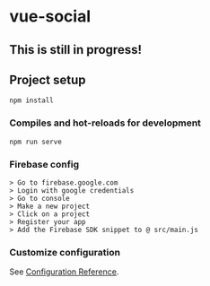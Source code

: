 # vue-social

## This is still in progress!

## Project setup
```
npm install
```

### Compiles and hot-reloads for development
```
npm run serve
```
### Firebase config

```
> Go to firebase.google.com
> Login with google credentials
> Go to console
> Make a new project
> Click on a project
> Register your app
> Add the Firebase SDK snippet to @ src/main.js
```

### Customize configuration
See [Configuration Reference](https://cli.vuejs.org/config/).
